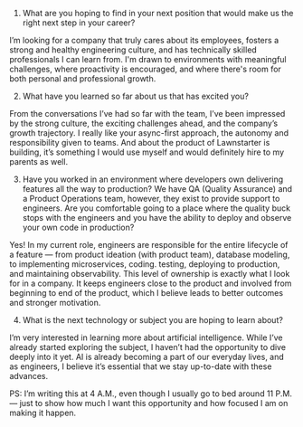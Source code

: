 1. What are you hoping to find in your next position that would make us the right next step
   in your career?

I’m looking for a company that truly cares about its employees, fosters a strong and healthy engineering culture, and has technically skilled professionals I can learn from. I'm drawn to environments with meaningful challenges, where proactivity is encouraged, and where there's room for both personal and professional growth.

2. What have you learned so far about us that has excited you?

From the conversations I’ve had so far with the team, I’ve been impressed by the strong culture, the exciting challenges ahead, and the company’s growth trajectory. I really like your async-first approach, the autonomy and responsibility given to teams. And about the product of Lawnstarter is building, it’s something I would use myself and would definitely hire to my parents as well.

3. Have you worked in an environment where developers own delivering features all the way to
   production? We have QA (Quality Assurance) and a Product Operations team, however, they exist
   to provide support to engineers. Are you comfortable going to a place where the quality buck stops
   with the engineers and you have the ability to deploy and observe your own code in production?

Yes! In my current role, engineers are responsible for the entire lifecycle of a feature — from product ideation (with product team), database modeling, to implementing microservices, coding. testing, deploying to production, and maintaining observability. This level of ownership is exactly what I look for in a company. It keeps engineers close to the product and involved from beginning to end of the product, which I believe leads to better outcomes and stronger motivation.

4. What is the next technology or subject you are hoping to learn about?

I’m very interested in learning more about artificial intelligence. While I’ve already started exploring the subject, I haven’t had the opportunity to dive deeply into it yet. AI is already becoming a part of our everyday lives, and as engineers, I believe it’s essential that we stay up-to-date with these advances.

PS: I’m writing this at 4 A.M., even though I usually go to bed around 11 P.M. — just to show how much I want this opportunity and how focused I am on making it happen.
